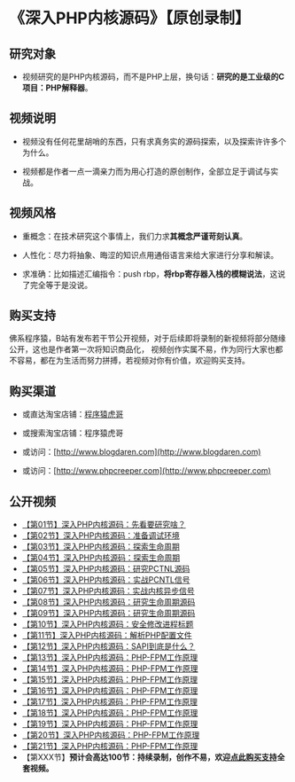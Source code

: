 # 《深入PHP内核源码》【原创录制】

## 研究对象
* 视频研究的是PHP内核源码，而不是PHP上层，换句话：**研究的是工业级的C项目：PHP解释器**。

## 视频说明

* 视频没有任何花里胡哨的东西，只有求真务实的源码探索，以及探索许许多个为什么。

* 视频都是作者一点一滴亲力而为用心打造的原创制作，全部立足于调试与实战。

## 视频风格

* 重概念：在技术研究这个事情上，我们力求**其概念严谨苛刻认真**。

* 人性化：尽力将抽象、晦涩的知识点用通俗语言来给大家进行分享和解读。

* 求准确：比如描述汇编指令：push rbp，**将rbp寄存器入栈的模糊说法**，这说了完全等于是没说。

## 购买支持

佛系程序猿，B站有发布若干节公开视频，对于后续即将录制的新视频将部分随缘公开，这也是作者第一次将知识商品化，
视频创作实属不易，作为同行大家也都不容易，都在为生活而努力拼搏，若视频对你有价值，欢迎购买支持。

## 购买渠道

* 或直达淘宝店铺：[程序猿虎哥](https://item.taobao.com/item.htm?ft=t&id=719914277319)

* 或搜索淘宝店铺：程序猿虎哥

* 或访问：[http://www.blogdaren.com](http://www.blogdaren.com)

* 或访问：[http://www.phpcreeper.com](http://www.phpcreeper.com)

## 公开视频

* [【第01节】深入PHP内核源码：先看要研究啥？](https://www.bilibili.com/video/BV1pP4y1G7ae/)   
* [【第02节】深入PHP内核源码：准备调试环境](https://www.bilibili.com/video/BV1Fb4y1H7C1/)   
* [【第03节】深入PHP内核源码：探索生命周期](https://www.bilibili.com/video/BV1XS4y1376q/)   
* [【第04节】深入PHP内核源码：探索生命周期](https://www.bilibili.com/video/BV1TZ4y1m7PD/)   
* [【第05节】深入PHP内核源码：研究PCTNL源码](https://www.bilibili.com/video/BV1dB4y127HX/)   
* [【第06节】深入PHP内核源码：实战PCNTL信号](https://www.bilibili.com/video/BV1NZ4y1t728/)   
* [【第07节】深入PHP内核源码：实战内核异步信号](https://www.bilibili.com/video/BV1mY411T7No/)   
* [【第08节】深入PHP内核源码：研究生命周期源码](https://www.bilibili.com/video/BV1gt4y1V7gD/)   
* [【第09节】深入PHP内核源码：研究生命周期源码](https://www.bilibili.com/video/BV1Vt4y1g7RW/)   
* [【第10节】深入PHP内核源码：安全修改进程标题](https://www.bilibili.com/video/BV1fa411V77x/)   
* [【第11节】深入PHP内核源码：解析PHP配置文件](https://www.bilibili.com/video/BV1mG4y1q7XY/)   
* [【第12节】深入PHP内核源码：SAPI到底是什么？](https://www.bilibili.com/video/BV1Ge4y1S7Cg/)   
* [【第13节】深入PHP内核源码：PHP-FPM工作原理](https://www.bilibili.com/video/BV1UP411w7vG/)   
* [【第14节】深入PHP内核源码：PHP-FPM工作原理](https://www.bilibili.com/video/BV1Z841187tU/)   
* [【第15节】深入PHP内核源码：PHP-FPM工作原理](https://www.bilibili.com/video/BV1r44y1U7VV/)   
* [【第16节】深入PHP内核源码：PHP-FPM工作原理](https://www.bilibili.com/video/BV1UX4y1U7Jx/)   
* [【第17节】深入PHP内核源码：PHP-FPM工作原理](https://www.bilibili.com/video/BV1FP411o7ZP/)   
* [【第18节】深入PHP内核源码：PHP-FPM工作原理](https://www.bilibili.com/video/BV1QT411q7uA/)   
* [【第19节】深入PHP内核源码：PHP-FPM工作原理](https://www.bilibili.com/video/BV1Gk4y1J7cV/)   
* [【第20节】深入PHP内核源码：PHP-FPM工作原理](https://www.bilibili.com/video/BV1UX4y117Ei/)   
* [【第21节】深入PHP内核源码：PHP-FPM工作原理](https://www.bilibili.com/video/BV1Bs4y1i7mA/)   
* 【第XXX节】**预计会高达100节：持续录制，创作不易，欢迎[点此购买支持](https://item.taobao.com/item.htm?ft=t&id=719914277319)全套视频。**

